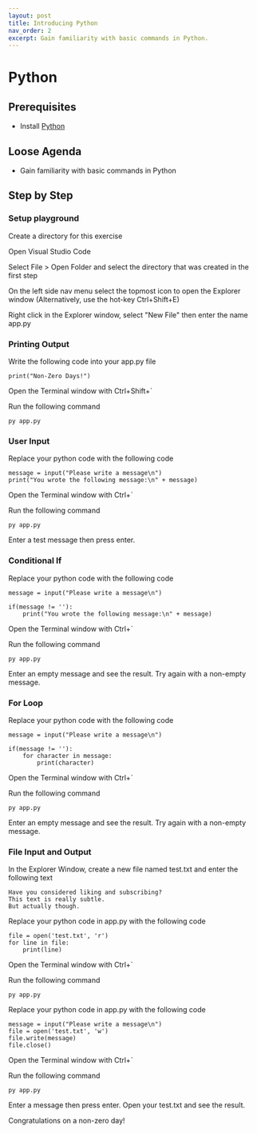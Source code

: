 ```yaml
---
layout: post
title: Introducing Python
nav_order: 2
excerpt: Gain familiarity with basic commands in Python.
---
```


# Python

## Prerequisites

- Install [Python](https://www.python.org/downloads/)

## Loose Agenda

- Gain familiarity with basic commands in Python

## Step by Step

### Setup playground

Create a directory for this exercise

Open Visual Studio Code

Select File > Open Folder and select the directory that was created in the first step

On the left side nav menu select the topmost icon to open the Explorer window (Alternatively, use the hot-key Ctrl+Shift+E)

Right click in the Explorer window, select "New File" then enter the name app.py

### Printing Output

Write the following code into your app.py file

```
print("Non-Zero Days!")
```

Open the Terminal window with Ctrl+Shift+`

Run the following command

```
py app.py
```

### User Input

Replace your python code with the following code

```
message = input("Please write a message\n")
print("You wrote the following message:\n" + message)
```

Open the Terminal window with Ctrl+`

Run the following command

```
py app.py
```

Enter a test message then press enter.

### Conditional If

Replace your python code with the following code

```
message = input("Please write a message\n")

if(message != ''):
    print("You wrote the following message:\n" + message)
```

Open the Terminal window with Ctrl+`

Run the following command

```
py app.py
```

Enter an empty message and see the result. Try again with a non-empty message.

### For Loop

Replace your python code with the following code

```
message = input("Please write a message\n")

if(message != ''):
    for character in message:
        print(character)
```

Open the Terminal window with Ctrl+`

Run the following command

```
py app.py
```

Enter an empty message and see the result. Try again with a non-empty message.

### File Input and Output

In the Explorer Window, create a new file named test.txt and enter the following text

```
Have you considered liking and subscribing?
This text is really subtle.
But actually though.
```

Replace your python code in app.py with the following code

```
file = open('test.txt', 'r')
for line in file:
    print(line)
```

Open the Terminal window with Ctrl+`

Run the following command

```
py app.py
```

Replace your python code in app.py with the following code

```
message = input("Please write a message\n")
file = open('test.txt', 'w')
file.write(message)
file.close()
```

Open the Terminal window with Ctrl+`

Run the following command

```
py app.py
```

Enter a message then press enter. Open your test.txt and see the result.

Congratulations on a non-zero day!
